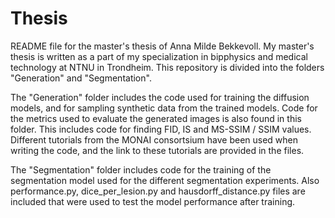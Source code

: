 # Thesis
README file for the master's thesis of Anna Milde Bekkevoll. My master's thesis is written as a part of my specialization in bipphysics and medical technology at NTNU in Trondheim. This repository is divided into the folders "Generation" and "Segmentation". 

The "Generation" folder includes the code used for training the diffusion models, and for sampling synthetic data from the trained models. Code for the metrics used to evaluate the generated
images is also found in this folder. This includes code for finding FID, IS and MS-SSIM / SSIM values. Different tutorials from the MONAI consortsium have been used when writing the code, and the link to these tutorials are provided
in the files. 

The "Segmentation" folder includes code for the training of the segmentation model used for the different segmentation experiments. Also performance.py, dice_per_lesion.py and hausdorff_distance.py files are included that were used to test the model performance after training.
